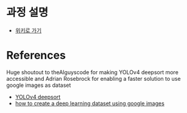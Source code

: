 # 과정 설명
- [위키로 가기](https://github.com/dss-14th/deeplearning-repo-1/wiki)

# References
Huge shoutout to theAIguyscode for making YOLOv4 deepsort more accessible and Adrian Rosebrock for enabling a faster solution to use google images as dataset
- [YOLOv4 deepsort](https://github.com/theAIGuysCode/yolov4-deepsort)
- [how to create a deep learning dataset using google images](https://www.pyimagesearch.com/2017/12/04/how-to-create-a-deep-learning-dataset-using-google-images/)
